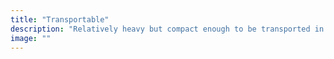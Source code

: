 ```yaml
---
title: "Transportable"
description: "Relatively heavy but compact enough to be transported in a car."
image: ""
---
```

